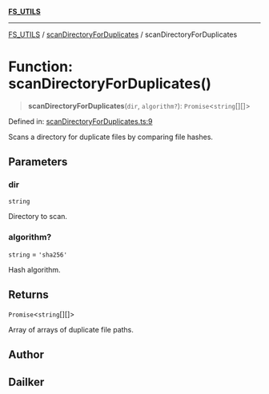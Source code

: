 [**FS_UTILS**](../../README.md)

***

[FS_UTILS](../../README.md) / [scanDirectoryForDuplicates](../README.md) / scanDirectoryForDuplicates

# Function: scanDirectoryForDuplicates()

> **scanDirectoryForDuplicates**(`dir`, `algorithm?`): `Promise`\<`string`[][]\>

Defined in: [scanDirectoryForDuplicates.ts:9](https://github.com/dailker/everyutil/blob/26e2bb73429918cf0d08899e9efd90b82a42c92e/src/fs/scanDirectoryForDuplicates.ts#L9)

Scans a directory for duplicate files by comparing file hashes.

## Parameters

### dir

`string`

Directory to scan.

### algorithm?

`string` = `'sha256'`

Hash algorithm.

## Returns

`Promise`\<`string`[][]\>

Array of arrays of duplicate file paths.

## Author

## Dailker

